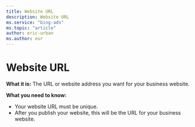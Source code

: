```yaml
---
title: Website URL
description: Website URL
ms.service: "bing-ads"
ms.topic: "article"
author: eric-urban
ms.author: eur
---
```


# Website URL

**What it is:**  The URL or website address you want for your business website.

**What you need to know:**
- Your website URL must be unique.
- After you publish your website, this will be the URL for your business website.


